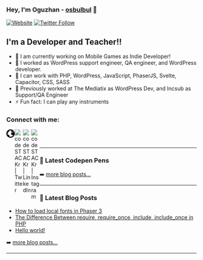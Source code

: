 ### Hey, I'm Oguzhan - [osbulbul][website] 👋 

[![Website](https://img.shields.io/website?label=osbulbul.com&style=for-the-badge&url=https%3A%2F%2Fosbulbul.com)](https://osbulbul.com)
[![Twitter Follow](https://img.shields.io/twitter/follow/osbulbul?color=1DA1F2&logo=twitter&style=for-the-badge)](https://twitter.com/intent/follow?original_referer=https%3A%2F%2Fgithub.com%2Fosbulbul&screen_name=osbulbul)

## I'm a Developer and Teacher!!

- 🔭 I am currently working on Mobile Games as Indie Developer!
- 🌱 I worked as WordPress support engineer, QA engineer, and WordPress developer.
- 👯 I can work with PHP, WordPress, JavaScript, PhaserJS, Svelte, Capacitor, CSS, SASS
- 🥅 Previously worked at The Mediatix as WordPress Dev, and Incsub as Support/QA Engineer
- ⚡ Fun fact: I can play any instruments

### Connect with me:

[<img align="left" alt="osbulbul.com" width="22px" src="https://raw.githubusercontent.com/iconic/open-iconic/master/svg/globe.svg" />][website]
[<img align="left" alt="codeSTACKr | Twitter" width="22px" src="https://cdn.jsdelivr.net/npm/simple-icons@v3/icons/twitter.svg" />][twitter]
[<img align="left" alt="codeSTACKr | LinkedIn" width="22px" src="https://cdn.jsdelivr.net/npm/simple-icons@v3/icons/linkedin.svg" />][linkedin]
[<img align="left" alt="codeSTACKr | Instagram" width="22px" src="https://cdn.jsdelivr.net/npm/simple-icons@v3/icons/instagram.svg" />][instagram]

<br />
<br />

---
### 📕 Latest Codepen Pens

<!-- CODEPEN:START -->
<!-- CODEPEN:END -->

➡️ [more blog posts...](https://codestackr.com)

---

### 📕 Latest Blog Posts

<!-- BLOG-POST-LIST:START -->
- [How to load local fonts in Phaser 3](https://osbulbul.com/how-to-load-local-fonts-in-phaser-3/)
- [The Difference Between require, require_once, include, include_once in PHP](https://osbulbul.com/the-difference-between-require-require_once-include-include_once-in-php/)
- [Hello world!](https://osbulbul.com/hello-world/)
<!-- BLOG-POST-LIST:END -->

➡️ [more blog posts...](https://osbulbul.com)

---

[website]: https://osbulbul.com
[twitter]: https://twitter.com/osbulbul
[instagram]: https://instagram.com/os.bulbul
[linkedin]: https://www.linkedin.com/in/coderontheroad/